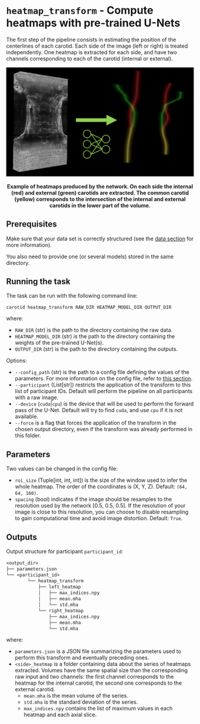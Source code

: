 # `heatmap_transform` - Compute heatmaps with pre-trained U-Nets

The first step of the pipeline consists in estimating the position of the centerlines of each carotid.
Each side of the image (left or right) is treated independently. One heatmap is extracted for each side,
and have two channels corresponding to each of the carotid (internal or external).

![Illustration of heatmap_transform](../images/heatmap_transform.png)
<p style="text-align: center;"><b>Example of heatmaps produced by the network. On each side the internal 
(red) and external (green) carotids are extracted. The common carotid (yellow) corresponds to the intersection
of the internal and external carotids in the lower part of the volume.</b></p>

## Prerequisites

Make sure that your data set is correctly structured (see the [data section](../Environment/Data.md) for more information).

You also need to provide one (or several models) stored in the same directory.

## Running the task

The task can be run with the following command line:
```
carotid heatmap_transform RAW_DIR HEATMAP_MODEL_DIR OUTPUT_DIR
```
where:

- `RAW_DIR` (str) is the path to the directory containing the raw data.
- `HEATMAP_MODEL_DIR` (str) is the path to the directory containing the weights of the pre-trained U-Net(s).
- `OUTPUT_DIR` (str) is the path to the directory containing the outputs.

Options:

- `--config_path` (str) is the path to a config file defining the values of the parameters.
For more information on the config file, refer to [this section](../Environment/Configuration.md).
- `--participant` (List[str]) restricts the application of the transform to this list of participant IDs. 
Default will perform the pipeline on all participants with a raw image.
- `--device` (`cuda`|`cpu`) is the device that will be used to perform the forward pass of the U-Net.
Default will try to find `cuda`, and use `cpu` if it is not available.
- `--force` is a flag that forces the application of the transform in the chosen output directory,
even if the transform was already performed in this folder.

## Parameters

Two values can be changed in the config file:

- `roi_size` (Tuple[int, int, int]) is the size of the window used to infer the whole heatmap. The order of the coordinates is (X, Y, Z). 
Default: `(64, 64, 160)`. 
- `spacing` (bool) indicates if the image should be resamples to the resolution used by the network [0.5, 0.5, 0.5]. If the resolution of your image
is close to this resolution, you can choose to disable resampling to gain computational time and avoid image distortion. Default: `True`.


## Outputs

Output structure for participant `participant_id`:
```console
<output_dir>
├── parameters.json
└── <participant_id>
        └── heatmap_transform
            ├── left_heatmap
            │   ├── max_indices.npy
            │   ├── mean.mha
            │   └── std.mha
            └── right_heatmap
                ├── max_indices.npy
                ├── mean.mha
                └── std.mha
```

where:

- `parameters.json` is a JSON file summarizing the parameters used to perform this transform and eventually preceding ones.
- `<side>_heatmap` is a folder containing data about the series of heatmaps extracted. Volumes have the same spatial size 
than the corresponding raw input and two channels: the first channel corresponds to the heatmap for the internal carotid, 
the second one corresponds to the external carotid.
  - `mean.mha` is the mean volume of the series.
  - `std.mha` is the standard deviation of the series.
  - `max_indices.npy` contains the list of maximum values in each heatmap and each axial slice.

